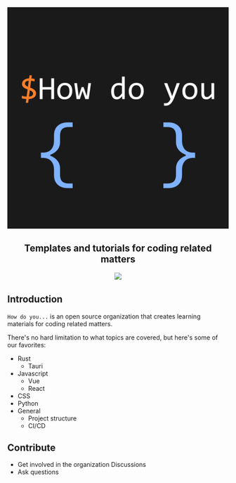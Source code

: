 <div align="center">
  <img src="https://github.com/how-do-you/.github/blob/main/profile/logo.gif">
  
  ## Templates and tutorials for coding related matters
  <a href="https://discord.gg/kgbbgKwycy" target="_blank"><img src="https://img.shields.io/discord/983738898570178560?label=discord&logo=discord"></a>
</div>

## Introduction

`How do you...` is an open source organization that creates learning materials for coding related matters.

There's no hard limitation to what topics are covered, but here's some of our favorites:

- Rust
  - Tauri
- Javascript
  - Vue
  - React
- CSS
- Python
- General
  - Project structure
  - CI/CD

## Contribute

- Get involved in the organization Discussions
- Ask questions
